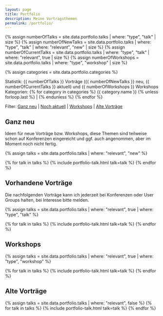 ```yaml
---
layout: page
title: Portfolio
description: Meine Vortragsthemen
permalink: /portfolio/
---
```


{% assign numberOfTalks = site.data.portfolio.talks | where: "type", "talk" | size %}
{% assign numberOfNewTalks = site.data.portfolio.talks | where: "type", "talk" | where: "relevant", "new" | size %}
{% assign numberOfCurrentTalks = site.data.portfolio.talks | where: "type", "talk" | where: "relevant", true | size %}
{% assign numberOfWorkshops = site.data.portfolio.talks | where: "type", "workshop" | size %}

{% assign categories = site.data.portfolio.categories %}

<p>Statistik: {{ numberOfTalks }} Vorträge ({{ numberOfNewTalks }} neu, {{ numberOfCurrentTalks }} aktuell) und {{ numberOfWorkshops }} Workshops
<br />
Kategorien: 
{% for category in categories %}
<i class="fa{% if category.id == 'java' or category.id == 'js'  %}-brands{% endif %} fa-{{ category.symbol }}" title="{{ category.name }}"></i> {{ category.name }} {% unless forloop.last %} | {% endunless %}
{% endfor %}
</p>

<p id="filter">Filter: <a href="#new" class="more scrolly">Ganz neu</a> | 
<a href="#current" class="more scrolly">Noch aktuell</a> |
<a href="#workshops" class="more scrolly">Workshops</a> |
<a href="#old" class="more scrolly">Alte Vorträge</a></p>

<h2 id="new">Ganz neu</h2>
Ideen für neue Vorträge bzw. Workshops, diese Themen sind teilweise schon auf Konferenzen eingereicht und ggf. auch angenommen, aber im Moment noch nicht fertig.

{% assign talks = site.data.portfolio.talks | where: "relevant", "new" %}

{% for talk in talks %}
  {% include portfolio-talk.html talk=talk %}
{% endfor %}

<a href="#filter" class="more scrolly"><i class="fa fa-up-long" title="Hoch"></i></a>

<h2 id="current">Vorhandene Vorträge</h2>
Die nachfolgenden Vorträge kann ich jederzeit bei Konferenzen oder User Groups halten, bei Interesse bitte melden.

{% assign talks = site.data.portfolio.talks | where: "relevant", true | where: "type", "talk" %}

{% for talk in talks %}
  {% include portfolio-talk.html talk=talk %}
{% endfor %}

<a href="#filter" class="more scrolly"><i class="fa fa-up-long" title="Hoch"></i></a>

<h2 id="workshops">Workshops</h2>

{% assign talks = site.data.portfolio.talks | where: "relevant", true | where: "type", "workshop" %}

{% for talk in talks %}
  {% include portfolio-talk.html talk=talk %}
{% endfor %}

<a href="#filter" class="more scrolly"><i class="fa fa-up-long" title="Hoch"></i></a>

<h2 id="old">Alte Vorträge</h2>
{% assign talks = site.data.portfolio.talks | where: "relevant", false %}
{% for talk in talks %}
  {% include portfolio-talk.html talk=talk %}
{% endfor %}

<a href="#filter" class="more scrolly"><i class="fa fa-up-long" title="Hoch"></i></a>
